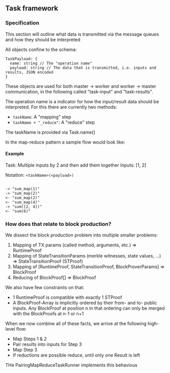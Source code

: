 ## Task framework

### Specification

This section will outline what data is transmitted via the message queues and how they should be interpreted

All objects confine to the schema:

```
TaskPayload: {
  name: string // The "operation name"
  payload: string // The data that is transmitted, i.e. inputs and results, JSON encoded
}
```

These objects are used for both master -> worker and worker -> master communication, in the following called "task-input" and "task-results".

The operation name is a indicator for how the input/result data should be interpreted. For this there are currently two methods:

- `taskName`: A "mapping" step
- `taskName + "_reduce"`: A "reduce" step

The taskName is provided via Task.name()

In the map-reduce pattern a sample flow would look like:

#### Example

Task: Multiple inputs by 2 and then add them together
Inputs: [1, 2]

Notation: `<taskName>(<payload>)`

```

-> "sum_map(1)"
-> "sum_map(2)"
<- "sum_map(2)"
<- "sum_map(4)"
-> "sum([2, 4])"
<- "sum(6)"

```

### How does that relate to block production?

We dissect the block production problem into multiple smaller problems:

1. Mapping of TX params (called method, arguments, etc.) => RuntimeProof
2. Mapping of StateTransitionParams (merkle witnesses, state values, ...) => StateTransitionProof (STProof)
3. Mapping of [RuntimeProof, StateTransitionProof, BlockProverParams] => BlockProof
4. Reducing of BlockProof[] => BlockProof

We also have few constraints on that:

- 1 RuntimeProof is compatible with exactly 1 STProof
- A BlockProof-Array is implicitly ordered by their from- and to- public inputs.
  Any BlockProof at position n in that ordering can only be merged with the BlockProofs at n-1 or n+1

When we now combine all of these facts, we arrive at the following high-level flow:

- Map Steps 1 & 2
- Pair results into inputs for Step 3
- Map Step 3
- If reductions are possible reduce, until only one Result is left

THe PairingMapReduceTaskRunner implements this behavious
